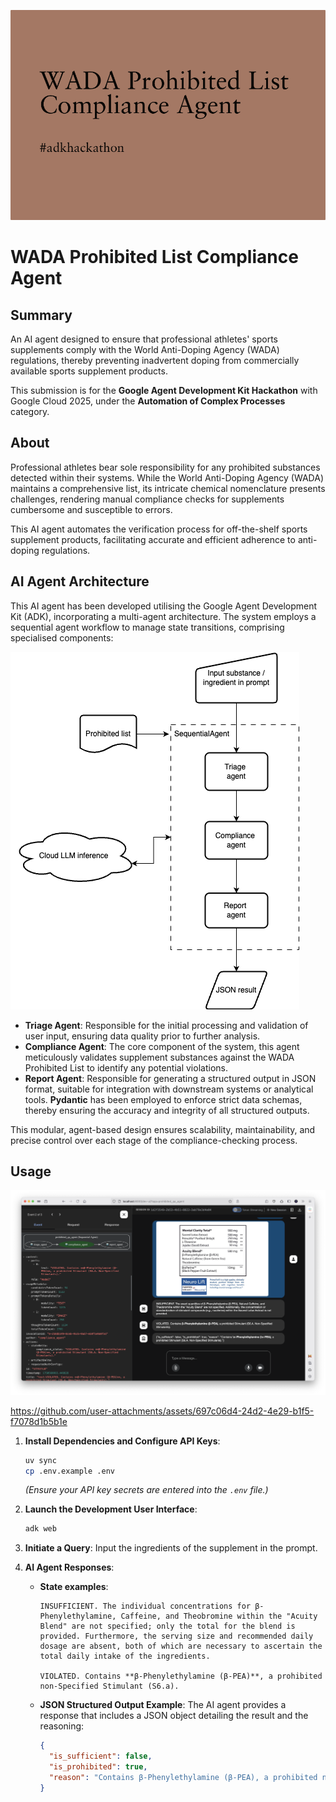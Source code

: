 ![cover](demo/cover_art.png)

# WADA Prohibited List Compliance Agent

## Summary

An AI agent designed to ensure that professional athletes' sports supplements comply with the World Anti-Doping Agency (WADA) regulations, thereby preventing inadvertent doping from commercially available sports supplement products.

This submission is for the **Google Agent Development Kit Hackathon** with Google Cloud 2025, under the **Automation of Complex Processes** category.

## About

Professional athletes bear sole responsibility for any prohibited substances detected within their systems. While the World Anti-Doping Agency (WADA) maintains a comprehensive list, its intricate chemical nomenclature presents challenges, rendering manual compliance checks for supplements cumbersome and susceptible to errors.

This AI agent automates the verification process for off-the-shelf sports supplement products, facilitating accurate and efficient adherence to anti-doping regulations.

## AI Agent Architecture

This AI agent has been developed utilising the Google Agent Development Kit (ADK), incorporating a multi-agent architecture. The system employs a sequential agent workflow to manage state transitions, comprising specialised components:

![flowchart](demo/flowchart.png)

*   **Triage Agent**: Responsible for the initial processing and validation of user input, ensuring data quality prior to further analysis.
*   **Compliance Agent**: The core component of the system, this agent meticulously validates supplement substances against the WADA Prohibited List to identify any potential violations.
*   **Report Agent**: Responsible for generating a structured output in JSON format, suitable for integration with downstream systems or analytical tools. **Pydantic** has been employed to enforce strict data schemas, thereby ensuring the accuracy and integrity of all structured outputs.

This modular, agent-based design ensures scalability, maintainability, and precise control over each stage of the compliance-checking process.

## Usage

![devui](demo/devUI_demo.png)

https://github.com/user-attachments/assets/697c06d4-24d2-4e29-b1f5-f7078d1b5b1e

1.  **Install Dependencies and Configure API Keys**:
    ```bash
    uv sync
    cp .env.example .env
    ```
    *(Ensure your API key secrets are entered into the `.env` file.)*

2.  **Launch the Development User Interface**:
    ```bash
    adk web
    ```

3.  **Initiate a Query**:
    Input the ingredients of the supplement in the prompt.

4.  **AI Agent Responses**:

    *   **State examples**:

        ```
        INSUFFICIENT. The individual concentrations for β-Phenylethylamine, Caffeine, and Theobromine within the "Acuity Blend" are not specified; only the total for the blend is provided. Furthermore, the serving size and recommended daily dosage are absent, both of which are necessary to ascertain the total daily intake of the ingredients.

        VIOLATED. Contains **β-Phenylethylamine (β-PEA)**, a prohibited non-Specified Stimulant (S6.a).
        ```

    *   **JSON Structured Output Example**:
        The AI agent provides a response that includes a JSON object detailing the result and the reasoning:

        ```json
        {
          "is_sufficient": false,
          "is_prohibited": true,
          "reason": "Contains β-Phenylethylamine (β-PEA), a prohibited non-Specified Stimulant (S6.a)."
        }
        ```
